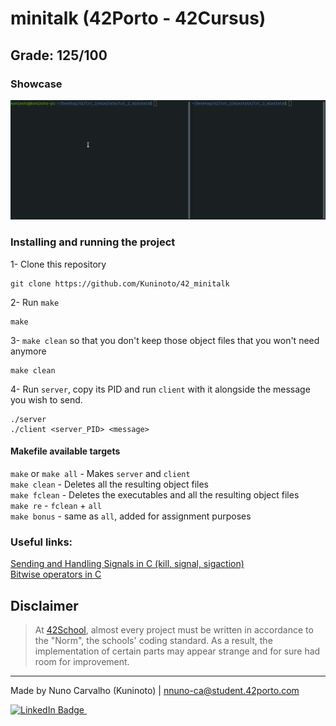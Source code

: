 # minitalk (42Porto - 42Cursus)  

## Grade: 125/100  

### Showcase
![](./extras/showcase.gif)

### Installing and running the project

1- Clone this repository
	
	git clone https://github.com/Kuninoto/42_minitalk
2- Run `make`
	
   	make
3- `make clean` so that you don't keep those object files that you won't need anymore

	make clean
4- Run `server`, copy its PID and run `client` with it alongside the message you wish to send.

	./server
	./client <server_PID> <message>

#### Makefile available targets  
`make` or `make all` - Makes `server` and `client`  
`make clean` - Deletes all the resulting object files  
`make fclean` - Deletes the executables and all the resulting object files  
`make re` - `fclean` + `all`  
`make bonus` - same as `all`, added for assignment purposes  

### Useful links:  
[Sending and Handling Signals in C (kill, signal, sigaction)](https://www.youtube.com/watch?v=83M5-NPDeWs)  
[Bitwise operators in C](https://www.geeksforgeeks.org/bitwise-operators-in-c-cpp/)  

## Disclaimer
> At [42School](https://en.wikipedia.org/wiki/42_(school)), almost every project must be written in accordance to the "Norm", the schools' coding standard. As a result, the implementation of certain parts may appear strange and for sure had room for improvement.

---
Made by Nuno Carvalho (Kuninoto) | nnuno-ca@student.42porto.com  
<div id="badge"> <a href="https://www.linkedin.com/in/nuno-carvalho-218822247"/> <img src="https://img.shields.io/badge/LinkedIn-blue?style=for-the-badge&logo=linkedin&logoColor=white" alt="LinkedIn Badge"/>&nbsp;
